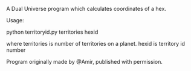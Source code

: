 A Dual Universe program which calculates coordinates of a hex.

Usage:

python territoryid.py territories hexid

where territories is number of territories on a planet.
hexid is territory id number

Program originally made by @Amir, published with permission.
